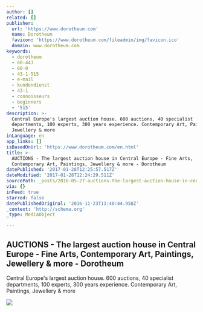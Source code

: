 ```yaml
---
author: []
related: []
publisher:
  url: 'https://www.dorotheum.com'
  name: Dorotheum
  favicon: 'https://www.dorotheum.com/fileadmin/img/favicon.ico'
  domain: www.dorotheum.com
keywords:
  - dorotheum
  - 60-443
  - 60-0
  - 43-1-515
  - e-mail
  - kundendienst
  - 43-1
  - connoisseurs
  - beginners
  - '515'
description: >-
  Central Europe's largest auction house. 600 auctions, 40 specialist
  departments, 100 experts, 300 years experience. Contemporary Art, Paintings,
  Jewellery & more
inLanguage: en
app_links: []
isBasedOnUrl: 'https://www.dorotheum.com/en.html'
title: >-
  AUCTIONS - The largest auction house in Central Europe - Fine Arts,
  Contemporary Art, Paintings, Jewellery & more - Dorotheum
datePublished: '2017-01-28T12:25:57.517Z'
dateModified: '2017-01-28T12:24:29.511Z'
sourcePath: _posts/2016-05-27-auctions-the-largest-auction-house-in-central-europe-fin.md
via: {}
inFeed: true
starred: false
datePublishedOriginal: '2016-11-23T11:40:44.958Z'
_context: 'http://schema.org'
_type: MediaObject

---
```

<article style=""><h1>AUCTIONS - The largest auction house in Central Europe - Fine Arts, Contemporary Art, Paintings, Jewellery &amp; more - Dorotheum</h1><p>Central Europe's largest auction house. 600 auctions, 40 specialist departments, 100 experts, 300 years experience. Contemporary Art, Paintings, Jewellery &amp; more</p><img src="https://www.dorotheum.com/fileadmin/uploads/tx_onteaser/Blog_Saal_01.jpg" /></article>
